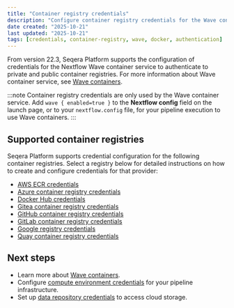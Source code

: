 ```yaml
---
title: "Container registry credentials"
description: "Configure container registry credentials for the Wave container service in Seqera Platform."
date created: "2025-10-21"
last updated: "2025-10-21"
tags: [credentials, container-registry, wave, docker, authentication]
---
```


From version 22.3, Seqera Platform supports the configuration of credentials for the Nextflow Wave container service to authenticate to private and public container registries. For more information about Wave container service, see [Wave containers](https://docs.seqera.io/wave).

:::note
Container registry credentials are only used by the Wave container service. Add `wave { enabled=true }` to the **Nextflow config** field on the launch page, or to your `nextflow.config` file, for your pipeline execution to use Wave containers.
:::

## Supported container registries

Seqera Platform supports credential configuration for the following container registries. Select a registry below for detailed instructions on how to create and configure credentials for that provider:

- [AWS ECR credentials](./aws_registry_credentials.md)
- [Azure container registry credentials](./azure_registry_credentials.md)
- [Docker Hub credentials](./docker_hub_registry_credentials.md)
- [Gitea container registry credentials](./gitea_registry_credentials.md)
- [GitHub container registry credentials](./github_registry_credentials.md)
- [GitLab container registry credentials](./gitlab_registry_credentials.md)
- [Google registry credentials](./google_registry_credentials.md)
- [Quay container registry credentials](./quay_registry_credentials.md)

## Next steps

- Learn more about [Wave containers](https://docs.seqera.io/wave/provisioning).
- Configure [compute environment credentials](../compute-envs/overview.md) for your pipeline infrastructure.
- Set up [data repository credentials](./data_repositories.md) to access cloud storage.
